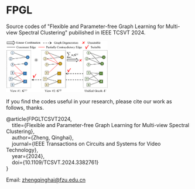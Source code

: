 # FPGL
Source codes of "Flexible and Parameter-free Graph Learning for Multi-view Spectral Clustering" pubilished in IEEE TCSVT 2024.

<img src="./FBGL_framework.png" width="55%">

If you find the codes useful in your research, please cite our work as follows, thanks.

@article\{FPGLTCSVT2024,<br/>
      &nbsp;&nbsp;&nbsp;&nbsp;title=\{Flexible and Parameter-free Graph Learning for Multi-view Spectral Clustering\},<br/>
      &nbsp;&nbsp;&nbsp;&nbsp;author=\{Zheng, Qinghai\},<br/>
      &nbsp;&nbsp;&nbsp;&nbsp;journal=\{IEEE Transactions on Circuits and Systems for Video Technology\},<br/>
      &nbsp;&nbsp;&nbsp;&nbsp;year=\{2024\},<br/>
      &nbsp;&nbsp;&nbsp;&nbsp;doi=\{10.1109/TCSVT.2024.3382761\}<br/>
\}<br/>

Email: zhengqinghai@fzu.edu.cn
